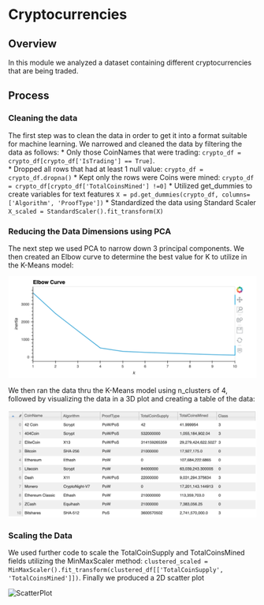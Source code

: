 # Cryptocurrencies

## Overview
In this module we analyzed a dataset containing different cryptocurrencies that are being traded.

## Process

### Cleaning the data
The first step was to clean the data in order to get it into a format suitable for machine learning.  We narrowed and cleaned the data by filtering the data as follows:
    * Only those CoinNames that were trading:  `crypto_df = crypto_df[crypto_df['IsTrading'] == True]`.  
    * Dropped all rows that had at least 1 null value:  `crypto_df = crypto_df.dropna()`
    * Kept only the rows were Coins were mined: `crypto_df = crypto_df[crypto_df['TotalCoinsMined'] !=0]`
    * Utilized get_dummies to create variables for text features `X = pd.get_dummies(crypto_df, columns=['Algorithm', 'ProofType'])`
    * Standardized the data using Standard Scaler `X_scaled = StandardScaler().fit_transform(X)`

### Reducing the Data Dimensions using PCA
The next step we used PCA to narrow down 3 principal components.  We then created an Elbow curve to determine the best value for K to utilize in the K-Means model:

![ElbowCurve](Resources/ElbowCurve.png)

We then ran the data thru the K-Means model using n_clusters of 4, followed by visualizing the data in a 3D plot and creating a table of the data:

![Table](Resources/Table.png)

### Scaling the Data
We used further code to scale the TotalCoinSupply and TotalCoinsMined fields utilizing the MinMaxScaler method: `clustered_scaled = MinMaxScaler().fit_transform(clustered_df[['TotalCoinSupply', 'TotalCoinsMined']])`.  Finally we produced a 2D scatter plot

![ScatterPlot](Resources/ScatterPlot)



